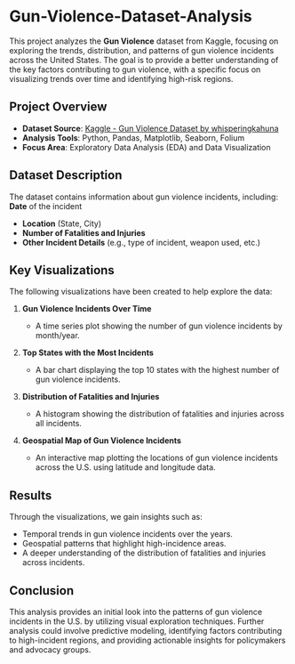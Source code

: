 # Gun-Violence-Dataset-Analysis

This project analyzes the **Gun Violence** dataset from Kaggle, focusing on exploring the trends, distribution, and patterns of gun violence incidents across the United States. The goal is to provide a better understanding of the key factors contributing to gun violence, with a specific focus on visualizing trends over time and identifying high-risk regions.

## Project Overview

- **Dataset Source**: [Kaggle - Gun Violence Dataset by whisperingkahuna](https://www.kaggle.com/datasets/whisperingkahuna/gunviolence1)
- **Analysis Tools**: Python, Pandas, Matplotlib, Seaborn, Folium
- **Focus Area**: Exploratory Data Analysis (EDA) and Data Visualization

## Dataset Description

The dataset contains information about gun violence incidents, including:
**Date** of the incident
- **Location** (State, City)
- **Number of Fatalities and Injuries**
- **Other Incident Details** (e.g., type of incident, weapon used, etc.)

## Key Visualizations

The following visualizations have been created to help explore the data:

1. **Gun Violence Incidents Over Time**
   - A time series plot showing the number of gun violence incidents by month/year.
   
2. **Top States with the Most Incidents**
   - A bar chart displaying the top 10 states with the highest number of gun violence incidents.
   
3. **Distribution of Fatalities and Injuries**
   - A histogram showing the distribution of fatalities and injuries across all incidents.
   
4. **Geospatial Map of Gun Violence Incidents**
   - An interactive map plotting the locations of gun violence incidents across the U.S. using latitude and longitude data.

## Results

Through the visualizations, we gain insights such as:
- Temporal trends in gun violence incidents over the years.
- Geospatial patterns that highlight high-incidence areas.
- A deeper understanding of the distribution of fatalities and injuries across incidents.

## Conclusion

This analysis provides an initial look into the patterns of gun violence incidents in the U.S. by utilizing visual exploration techniques. Further analysis could involve predictive modeling, identifying factors contributing to high-incident regions, and providing actionable insights for policymakers and advocacy groups.


